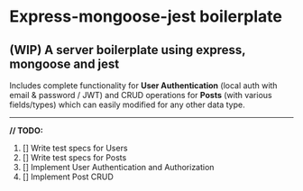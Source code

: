 # Express-mongoose-jest boilerplate

## **(WIP)** A server boilerplate using express, mongoose and jest

Includes complete functionality for **User Authentication** (local auth with email & password / JWT) and CRUD operations for
**Posts** (with various fields/types) which can easily modified for any other data type.
_____
**// TODO:**

1. [] Write test specs for Users
2. [] Write test specs for Posts
3. [] Implement User Authentication and Authorization
4. [] Implement Post CRUD
